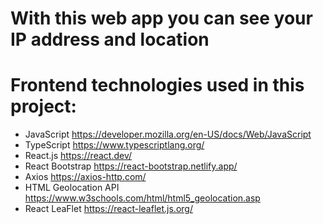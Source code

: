 # With this web app you can see your IP address and location

# Frontend technologies used in this project:
- JavaScript https://developer.mozilla.org/en-US/docs/Web/JavaScript
- TypeScript https://www.typescriptlang.org/
- React.js https://react.dev/
- React Bootstrap https://react-bootstrap.netlify.app/
- Axios https://axios-http.com/
- HTML Geolocation API https://www.w3schools.com/html/html5_geolocation.asp
- React LeaFlet https://react-leaflet.js.org/
